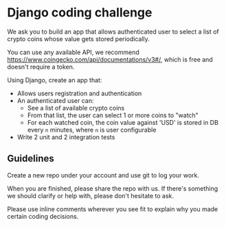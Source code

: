 # Django coding challenge

We ask you to build an app that allows authenticated user to select a list of crypto coins whose value gets stored periodically.

You can use any available API, we recommend https://www.coingecko.com/api/documentations/v3#/, which is free and doesn't require a token.

Using Django, create an app that:

- Allows users registration and authentication
- An authenticated user can:
  - See a list of available crypto coins
  - From that list, the user can select 1 or more coins to "watch"
  - For each watched coin, the coin value against 'USD' is stored in DB every `n` minutes, where `n` is user configurable
- Write 2 unit and 2 integration tests

## Guidelines

Create a new repo under your account and use git to log your work.

When you are finished, please share the repo with us.
If there's something we should clarify or help with, please don't hesitate to ask.

Please use inline comments wherever you see fit to explain why you made certain coding decisions.